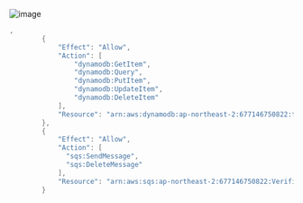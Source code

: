


![image](https://user-images.githubusercontent.com/52392004/174970509-d3a59398-e4e5-4ac8-b684-6b591176f5ae.png)


```java
,
        {
            "Effect": "Allow",
            "Action": [
                "dynamodb:GetItem",
                "dynamodb:Query",
                "dynamodb:PutItem",
                "dynamodb:UpdateItem",
                "dynamodb:DeleteItem"
            ],
            "Resource": "arn:aws:dynamodb:ap-northeast-2:677146750822:table/db-verification"
        },
        {
            "Effect": "Allow",
            "Action": [
              "sqs:SendMessage",
              "sqs:DeleteMessage"
            ],
            "Resource": "arn:aws:sqs:ap-northeast-2:677146750822:VerificationQueue"
        }
```        
